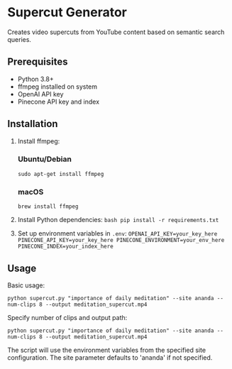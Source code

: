 # Supercut Generator

Creates video supercuts from YouTube content based on semantic search queries.

## Prerequisites

- Python 3.8+
- ffmpeg installed on system
- OpenAI API key
- Pinecone API key and index

## Installation

1. Install ffmpeg:

   ### Ubuntu/Debian

   `sudo apt-get install ffmpeg`

   ### macOS

   `brew install ffmpeg`

2. Install Python dependencies: `bash
pip install -r requirements.txt`

3. Set up environment variables in `.env`: `OPENAI_API_KEY=your_key_here
PINECONE_API_KEY=your_key_here
PINECONE_ENVIRONMENT=your_env_here
PINECONE_INDEX=your_index_here`

## Usage

Basic usage:

`python supercut.py "importance of daily meditation" --site ananda --num-clips 8 --output meditation_supercut.mp4`

Specify number of clips and output path:

`python supercut.py "importance of daily meditation" --site ananda --num-clips 8 --output meditation_supercut.mp4`

The script will use the environment variables from the specified site configuration.
The site parameter defaults to 'ananda' if not specified.
